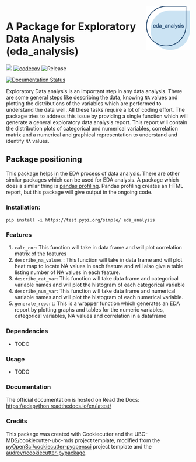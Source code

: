 <img src="img/logo.png" width="120" align = "right">

# A Package for Exploratory Data Analysis (eda_analysis)

![](https://github.com/sweber15/eda_analysis/workflows/build/badge.svg) [![codecov](https://codecov.io/gh/sweber15/eda_analysis/branch/master/graph/badge.svg)](https://codecov.io/gh/sweber15/eda_analysis) ![Release](https://github.com/sweber15/eda_analysis/workflows/Release/badge.svg)

[![Documentation Status](https://readthedocs.org/projects/eda_analysis/badge/?version=latest)](https://eda_analysis.readthedocs.io/en/latest/?badge=latest)

Exploratory Data analysis is an important step in any data analysis. There are some general steps like describing the data, knowing `NA` values and plotting the distributions of the variables  which are performed to understand the data well. All these tasks require a lot of coding effort. The package tries to address this issue by providing a single function which will generate a general exploratory data analysis report. This report will contain the distribution plots of categorical and numerical variables, correlation matrix and a numerical and graphical representation to understand and identify `NA` values.

## Package positioning

This package helps in the EDA process of data analysis. There are other similar packages which can be used for EDA analysis. A package which does a similar thing is [pandas profiling](https://github.com/pandas-profiling/pandas-profiling). Pandas profiling creates an HTML report, but this package will give output in the ongoing code.

### Installation:

```
pip install -i https://test.pypi.org/simple/ eda_analysis
```

### Features

1. `calc_cor`: This function will take in data frame and will plot correlation matrix of the features
2. `describe_na_values` : This function will take in data frame and will plot heat map to locate NA values in each feature and will also give a table listing number of NA values in each feature.
3. `describe_cat_var`: This function will take data frame and categorical variable names and will plot the histogram of each categorical variable
4. `describe_num_var`: This function will take data frame and numerical variable names and will plot the histogram of each numerical variable.
5. `generate_report`: This is a wrapper function which generates an EDA report by plotting graphs and tables for the numeric variables, categorical variables, NA values and correlation in a dataframe

### Dependencies

- TODO

### Usage

- TODO

### Documentation
The official documentation is hosted on Read the Docs: <https://edapython.readthedocs.io/en/latest/>

### Credits
This package was created with Cookiecutter and the UBC-MDS/cookiecutter-ubc-mds project template, modified from the [pyOpenSci/cookiecutter-pyopensci](https://github.com/pyOpenSci/cookiecutter-pyopensci) project template and the [audreyr/cookiecutter-pypackage](https://github.com/audreyr/cookiecutter-pypackage).

